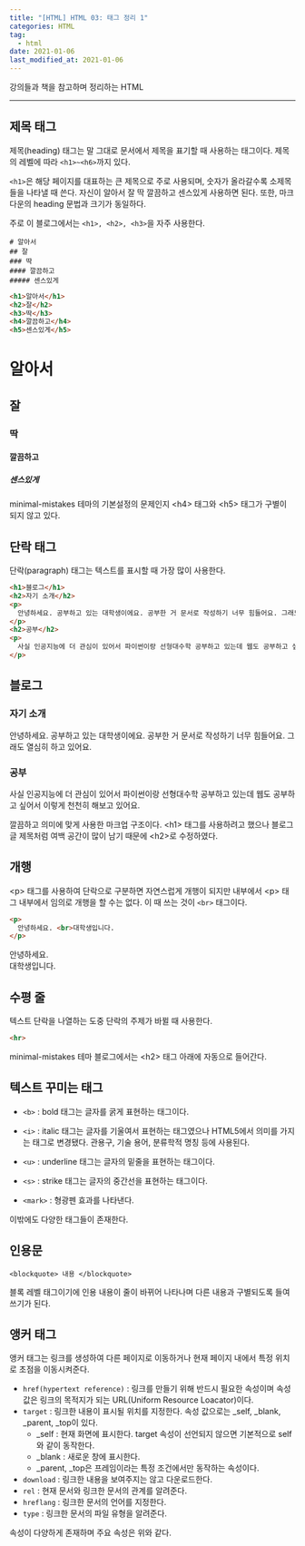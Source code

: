 ```yaml
---  
title: "[HTML] HTML 03: 태그 정리 1"  
categories: HTML  
tag:
  - html
date: 2021-01-06
last_modified_at: 2021-01-06
--- 
```


강의들과 책을 참고하며 정리하는 HTML

---

## 제목 태그

제목(heading) 태그는 말 그대로 문서에서 제목을 표기할 때 사용하는 태그이다. 제목의 레벨에 따라 `<h1>~<h6>`까지 있다.

`<h1>`은 해당 페이지를 대표하는 큰 제목으로 주로 사용되며, 숫자가 올라갈수록 소제목들을 나타낼 때 쓴다. 자신이 알아서 잘 딱 깔끔하고 센스있게 사용하면 된다. 또한, 마크다운의 heading 문법과 크기가 동일하다. 

주로 이 블로그에서는 `<h1>, <h2>, <h3>`을 자주 사용한다. 

```
# 알아서
## 잘
### 딱
#### 깔끔하고
##### 센스있게
```

```html
<h1>알아서</h1>
<h2>잘</h2>
<h3>딱</h3>
<h4>깔끔하고</h4>
<h5>센스있게</h5>
```

<h1>알아서</h1>
<h2>잘</h2>
<h3>딱</h3>
<h4>깔끔하고</h4>
<h5>센스있게</h5>

minimal-mistakes 테마의 기본설정의 문제인지 \<h4> 태그와 \<h5> 태그가 구별이 되지 않고 있다.

## 단락 태그

단락(paragraph) 태그는 텍스트를 표시할 때 가장 많이 사용한다. 

```html
<h1>블로그</h1>
<h2>자기 소개</h2>
<p>
  안녕하세요. 공부하고 있는 대학생이에요. 공부한 거 문서로 작성하기 너무 힘들어요. 그래도 열심히 하고 있어요.
</p>
<h2>공부</h2>
<p>
  사실 인공지능에 더 관심이 있어서 파이썬이랑 선형대수학 공부하고 있는데 웹도 공부하고 싶어서 이렇게 천천히 해보고 있어요.
</p>
```

<h2>블로그</h2>
<h3>자기 소개</h3>
<p>
  안녕하세요. 공부하고 있는 대학생이에요. 공부한 거 문서로 작성하기 너무 힘들어요. 그래도 열심히 하고 있어요.
</p>
<h3>공부</h3>
<p>
  사실 인공지능에 더 관심이 있어서 파이썬이랑 선형대수학 공부하고 있는데 웹도 공부하고 싶어서 이렇게 천천히 해보고 있어요.
</p>

깔끔하고 의미에 맞게 사용한 마크업 구조이다. \<h1> 태그를 사용하려고 했으나 블로그 글 제목처럼 여백 공간이 많이 남기 때문에 \<h2>로 수정하였다.

## 개행

\<p> 태그를 사용하여 단락으로 구분하면 자연스럽게 개행이 되지만 내부에서 \<p> 태그 내부에서 임의로 개행을 할 수는 없다. 이 때 쓰는 것이 `<br>` 태그이다.

```html
<p>
  안녕하세요. <br>대학생입니다.
</p>
```

<p>
  안녕하세요. <br>대학생입니다.
</p>

## 수평 줄

텍스트 단락을 나열하는 도중 단락의 주제가 바뀔 때 사용한다. 

```html
<hr>
```

minimal-mistakes 테마 블로그에서는 \<h2> 태그 아래에 자동으로 들어간다. 

## 텍스트 꾸미는 태그

- `<b>` : bold 태그는 글자를 굵게 표현하는 태그이다.

- `<i>` : italic 태그는 글자를 기울여서 표현하는 태그였으나 HTML5에서 의미를 가지는 태그로 변경됐다. 관용구, 기술 용어, 분류학적 명칭 등에 사용된다.

- `<u>` : underline 태그는 글자의 밑줄을 표현하는 태그이다.
  
- `<s>` : strike 태그는 글자의 중간선을 표현하는 태그이다. 

- `<mark>` : 형광펜 효과를 나타낸다.

이밖에도 다양한 태그들이 존재한다.

## 인용문

```
<blockquote> 내용 </blockquote>
```

블록 레벨 태그이기에 인용 내용이 줄이 바뀌어 나타나며 다른 내용과 구별되도록 들여쓰기가 된다.

## 앵커 태그

앵커 태그는 링크를 생성하여 다른 페이지로 이동하거나 현재 페이지 내에서 특정 위치로 초점을 이동시켜준다.

- `href(hypertext reference)` : 링크를 만들기 위해 반드시 필요한 속성이며 속성값은 링크의 목적지가 되는 URL(Uniform Resource Loacator)이다.
- `target` : 링크한 내용이 표시될 위치를 지정한다. 속성 값으로는 _self, _blank, _parent, _top이 있다.
  - _self : 현재 화면에 표시한다. target 속성이 선언되지 않으면 기본적으로 self와 같이 동작한다.
  - _blank : 새로운 창에 표시한다.
  - _parent, _top은 프레임이라는 특정 조건에서만 동작하는 속성이다.
- `download` : 링크한 내용을 보여주지는 않고 다운로드한다.
- `rel` : 현재 문서와 링크한 문서의 관계를 알려준다.
- `hreflang` : 링크한 문서의 언어를 지정한다.
- `type` : 링크한 문서의 파일 유형을 알려준다.

속성이 다양하게 존재하며 주요 속성은 위와 같다.

